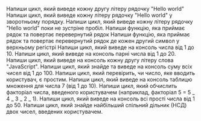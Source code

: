 Напиши цикл, який виведе кожну другу літеру рядочку "Hello world" Напиши цикл,
який виведе кожну літеру рядочку "Hello world" у зворотньому порядку. Напиши
цикл, який виведе кожну літеру рядочку "Hello world" поки не зустріне пробіл.
Напиши функцію, яка приймає рядок та повертає перевернутий рядок Напиши функцію,
яка приймає рядок та повертає перевернутий рядок де кожен другий символ у
верхньому регістрі Напиши цикл, який виведе на консоль числа від 1 до 10. Напиши
цикл, який виведе на консоль парні числа від 1 до 20. Напиши цикл, який виведе
на консоль кожну другу літеру слова "JavaScript". Напиши цикл, який знайде та
виведе на консоль суму всіх чисел від 1 до 100. Напиши цикл, який перевірить, чи
число, яке вводить користувач, є простим. Напиши цикл, який виведе на консоль
таблицю множення для числа 7 (від 1 до 10). Напиши цикл, який обчислить
факторіал числа, введеного користувачем (наприклад, факторіал 5 = 5 _ 4 _ 3 _ 2
_ 1). Напиши цикл, який виведе на консоль всі прості числа від 1 до 50. Напиши
цикл, який знайде найбільший спільний дільник (НСД) двох чисел, введених
користувачем.

